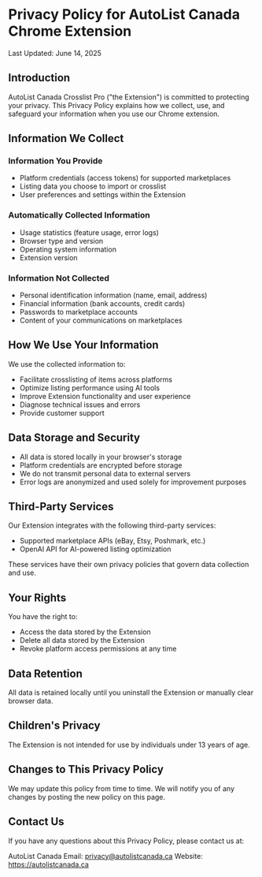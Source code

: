 # Privacy Policy for AutoList Canada Chrome Extension

Last Updated: June 14, 2025

## Introduction

AutoList Canada Crosslist Pro ("the Extension") is committed to protecting your privacy. This Privacy Policy explains how we collect, use, and safeguard your information when you use our Chrome extension.

## Information We Collect

### Information You Provide
- Platform credentials (access tokens) for supported marketplaces
- Listing data you choose to import or crosslist
- User preferences and settings within the Extension

### Automatically Collected Information
- Usage statistics (feature usage, error logs)
- Browser type and version
- Operating system information
- Extension version

### Information Not Collected
- Personal identification information (name, email, address)
- Financial information (bank accounts, credit cards)
- Passwords to marketplace accounts
- Content of your communications on marketplaces

## How We Use Your Information

We use the collected information to:
- Facilitate crosslisting of items across platforms
- Optimize listing performance using AI tools
- Improve Extension functionality and user experience
- Diagnose technical issues and errors
- Provide customer support

## Data Storage and Security

- All data is stored locally in your browser's storage
- Platform credentials are encrypted before storage
- We do not transmit personal data to external servers
- Error logs are anonymized and used solely for improvement purposes

## Third-Party Services

Our Extension integrates with the following third-party services:
- Supported marketplace APIs (eBay, Etsy, Poshmark, etc.)
- OpenAI API for AI-powered listing optimization

These services have their own privacy policies that govern data collection and use.

## Your Rights

You have the right to:
- Access the data stored by the Extension
- Delete all data stored by the Extension
- Revoke platform access permissions at any time

## Data Retention

All data is retained locally until you uninstall the Extension or manually clear browser data.

## Children's Privacy

The Extension is not intended for use by individuals under 13 years of age.

## Changes to This Privacy Policy

We may update this policy from time to time. We will notify you of any changes by posting the new policy on this page.

## Contact Us

If you have any questions about this Privacy Policy, please contact us at:

AutoList Canada
Email: privacy@autolistcanada.ca
Website: https://autolistcanada.ca
